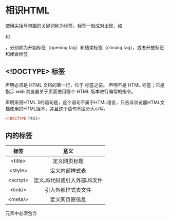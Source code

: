 # 相识HTML

使用尖括号包围的关键词称为标签。标签一般成对出现，如<p>和</p>，分别称为开始标签（opening tag）和结束标签（closing tag），或者开放标签和闭合标签

## <!DOCTYPE> 标签
<!DOCTYPE> 声明必须是 HTML 文档的第一行，位于 <html> 标签之前。   
  
<!DOCTYPE> 声明不是 HTML 标签；它是指示 web 浏览器关于页面使用哪个 HTML 版本进行编写的指令。  
声明采用HTML 5的语句是<!DOCTYPE html>，这个语句不属于HTML语言，只告诉浏览器HTML文档使用的HTML版本，并且这个语句不区分大小写。  
  
```html
<!DOCTYPE html>
```

## <head>内的标签

标签 | 意义
:--: | :--:
\<title></title> | 定义网页标题
\<style></style> | 定义内部样式表
\<script></script> | 定义JS代码或引入外部JS文件
\<link/> | 引入外部样式表文件
\<meta/> | 定义网页原信息

<head>元素中必须包含<title>标签，表示文档标题，这个标题会用在搜索引擎的搜索结果展示、浏览器标签标题、收藏夹标题。
  
### <meta/>标签
Meta标签介绍：

+ <meta>元素可提供有关页面的原信息（mata-information）,针对搜索引擎和更新频度的描述和关键词。  
+ <meta>标签位于文档的头部，不包含任何内容。  
+ <meta>提供的信息是用户不可见的。  
meta标签的组成：meta标签共有两个属性，它们分别是http-equiv属性和name 属性，不同的属性又有不同的参数值，这些不同的参数值就实现了不同的网页功能。 

1.http-equiv属性：相当于http的文件头作用，它可以向浏览器传回一些有用的信息，以帮助正确地显示网页内容，与之对应的属性值为content，content中的内容其实就是各个参数的变量值。
```html
<!--2秒后跳转到对应的网址，注意引号-->
<meta http-equiv="refresh" content="2;URL=https://www.baidu.com">
<!--指定文档的编码类型-->
<meta http-equiv="content-Type" charset=UTF8">
<!--告诉IE以最高级模式渲染文档-->
<meta http-equiv="x-ua-compatible" content="IE=edge">
```

2.name属性: 主要用于描述网页，与之对应的属性值为content，content中的内容主要是便于搜索引擎机器人查找信息和分类信息用的。
```html
<meta name="keywords" content="meta总结,html meta,meta属性,meta跳转">
<meta name="description" content="百度一下，你就知道。你知道的太多啦！">
```

## <body>内的标签
### 基本标签
基本标签
```html 
<b>加粗</b>
<i>斜体</i>
<u>下划线</u>
<s>删除</s>
<p>段落标签,标记段落，块级元素</p>
<h1>标题1</h1>
<h2>标题2</h2>
<h3>标题3</h3>
<h4>标题4</h4>
<h5>标题5</h5>
<h6>标题6</h6>
<!-- 为HTML文档添加注释，可以跨越多行 -->
<br>用于换行，行内元素
<hr>水平线标记，块级元素，表示文档内容变化
```

### div标签和span标签
div标签用来定义一个块级元素，并无实际的意义。主要通过CSS样式为其赋予不同的表现。

span标签用来定义内联(行内)元素，并无实际的意义。主要通过CSS样式为其赋予不同的表现。

块级元素与行内元素的区别：
所谓块元素，是以另起一行开始渲染的元素，行内元素则不需另起一行。如果单独在网页中插入这两个元素，不会对页面产生任何的影响。这两个元素是专门为定义CSS样式而生的。

注意：

关于标签嵌套：通常块级元素可以包含内联元素或某些块级元素，但内联元素不能包含块级元素，它只能包含其它内联元素。

p标签不能包含块级标签。

### img标签
<img src="图片的路径" alt="图片未加载成功时的提示" title="鼠标悬浮时提示信息" width="宽" height="高(宽高两个属性只用一个会自动等比缩放)">

### a标签
超链接标签

所谓的超链接是指从一个网页指向一个目标的连接关系，这个目标可以是另一个网页，也可以是相同网页上的不同位置，还可以是一个图片，一个电子邮件地址，一个文件，甚至是一个应用程序。

<a href="http://www.baidu.com" target="_blank" >点我</a>

href属性指定目标网页地址。该地址可以有几种类型：

+ 绝对URL - 指向另一个站点（比如 href="http://www.jd.com）
+ 相对URL - 指当前站点中确切的路径（href="index.htm"）
= 锚URL - 指向页面中的锚（href="#top"）

target属性指定打开链接的目标方式：

+ _blank表示在新标签页中打开目标网页
+ _self表示在当前标签页中打开目标网页列表
+ _parent：在父框架中打开链接文档。
+ _top：在顶级框架中打开链接文档。
+ iframe_name：在指定的iframe中打开链接文档。









